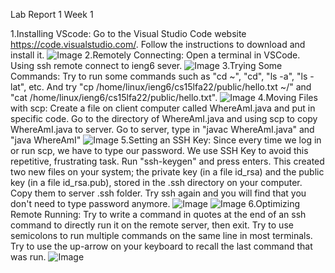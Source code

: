 Lab Report 1 Week 1

1.Installing VScode: 
Go to the Visual Studio Code website https://code.visualstudio.com/. Follow the instructions to download and install it. 
![Image](https://sara0112.github.io/cse15l-lab-reports/Lab1_01.png)
2.Remotely Connecting: 
Open a terminal in VSCode.  Using ssh remote connect to ieng6 sever.
![Image](https://sara0112.github.io/cse15l-lab-reports/Lab1_02.png)
3.Trying Some Commands: 
Try to run some commands such as "cd ~", "cd", "ls -a", "ls -lat", etc. And try "cp /home/linux/ieng6/cs15lfa22/public/hello.txt ~/" and "cat /home/linux/ieng6/cs15lfa22/public/hello.txt".
![Image](https://sara0112.github.io/cse15l-lab-reports/Lab1_03.png)
4.Moving Files with scp: 
Create a file on client computer called WhereAmI.java and put in specific code. Go to the directory of WhereAmI.java and using scp to copy WhereAmI.java to server. Go to server, type in "javac WhereAmI.java" and "java WhereAmI"
![Image](https://sara0112.github.io/cse15l-lab-reports/Lab1_04.png)
5.Setting an SSH Key: 
Since every time we log in or run scp, we have to type our password. We use SSH Key to avoid this repetitive, frustrating task. Run "ssh-keygen" and press enters. This created two new files on your system; the private key (in a file id_rsa) and the public key (in a file id_rsa.pub), stored in the .ssh directory on your computer. Copy them to server .ssh folder. Try ssh again and you will find that you don't need to type password anymore.
![Image](https://sara0112.github.io/cse15l-lab-reports/Lab1_05_01.png)
![Image](https://sara0112.github.io/cse15l-lab-reports/Lab1_05_02.png)
6.Optimizing Remote Running: 
Try to write a command in quotes at the end of an ssh command to directly run it on the remote server, then exit. Try to use semicolons to run multiple commands on the same line in most terminals. Try to use the up-arrow on your keyboard to recall the last command that was run.
![Image](https://sara0112.github.io/cse15l-lab-reports/Lab1_06.png)
